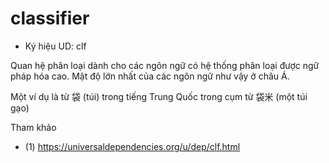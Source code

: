 # classifier

* Ký hiệu UD: clf

Quan hệ phân loại dành cho các ngôn ngữ có hệ thống phân loại được ngữ pháp hóa cao. Mật độ lớn nhất của các ngôn ngữ như vậy ở châu Á.

Một ví dụ là từ 袋 (túi) trong tiếng Trung Quốc trong cụm từ 袋米 (một túi gạo)

Tham khảo

* (1) https://universaldependencies.org/u/dep/clf.html